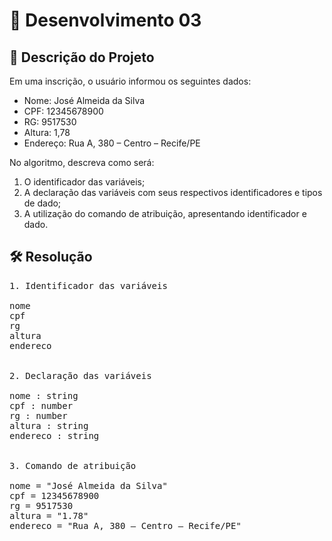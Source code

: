 # 📜 Desenvolvimento 03

## 🎯 Descrição do Projeto 

Em uma inscrição, o usuário informou os seguintes dados:

- Nome: José Almeida da Silva
- CPF: 12345678900
- RG: 9517530
- Altura: 1,78
- Endereço: Rua A, 380 – Centro – Recife/PE

No algoritmo, descreva como será:
1. O identificador das variáveis;
2. A declaração das variáveis com seus respectivos identificadores e tipos de dado;
3. A utilização do comando de atribuição, apresentando identificador e dado.

## 🛠️ Resolução

<pre>1. Identificador das variáveis

nome
cpf
rg
altura
endereco


2. Declaração das variáveis

nome : string
cpf : number
rg : number
altura : string
endereco : string


3. Comando de atribuição

nome = "José Almeida da Silva"
cpf = 12345678900
rg = 9517530
altura = "1.78"
endereco = "Rua A, 380 – Centro – Recife/PE"</pre>